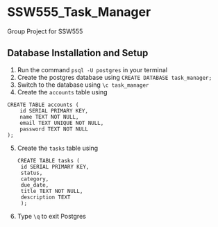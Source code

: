 # SSW555_Task_Manager
Group Project for SSW555

## Database Installation and Setup
1. Run the command ```psql -U postgres``` in your terminal 
2. Create the postgres database using ```CREATE DATABASE task_manager;```
3. Switch to the database using ```\c task_manager```
4. Create the `accounts` table using 
```
CREATE TABLE accounts ( 
    id SERIAL PRIMARY KEY,
    name TEXT NOT NULL,
    email TEXT UNIQUE NOT NULL,
    password TEXT NOT NULL
);
```
5. Create the `tasks` table using
   ```
   CREATE TABLE tasks ( 
    id SERIAL PRIMARY KEY,
    status,
    category,
    due_date,
    title TEXT NOT NULL,
    description TEXT
    );
    ```
6. Type `\q` to exit Postgres
